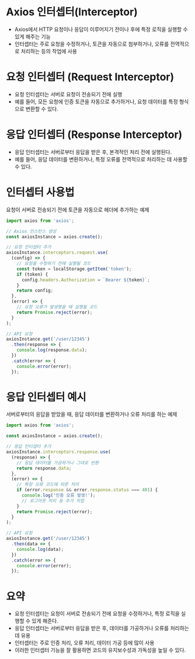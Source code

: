 # Axios 인터셉터(Interceptor)
* Axios에서 HTTP 요청이나 응답이 이루어지기 전이나 후에 특정 로직을 실행할 수 있게 해주는 기능
* 인터셉터는 주로 요청을 수정하거나, 토큰을 자동으로 첨부하거나, 오류를 전역적으로 처리하는 등의 작업에 사용

# 요청 인터셉터 (Request Interceptor)
* 요청 인터셉터는 서버로 요청이 전송되기 전에 실행
* 예를 들어, 모든 요청에 인증 토큰을 자동으로 추가하거나, 요청 데이터를 특정 형식으로 변환할 수 있다.

# 응답 인터셉터 (Response Interceptor)
* 응답 인터셉터는 서버로부터 응답을 받은 후, 본격적인 처리 전에 실행된다. 
* 예를 들어, 응답 데이터를 변환하거나, 특정 오류를 전역적으로 처리하는 데 사용할 수 있다.

# 인터셉터 사용법
요청이 서버로 전송되기 전에 토큰을 자동으로 헤더에 추가하는 예제

```javascript
import axios from 'axios';

// Axios 인스턴스 생성
const axiosInstance = axios.create();

// 요청 인터셉터 추가
axiosInstance.interceptors.request.use(
  (config) => {
    // 요청을 수정하기 전에 실행될 코드
    const token = localStorage.getItem('token');
    if (token) {
      config.headers.Authorization = `Bearer ${token}`;
    }
    return config;
  },
  (error) => {
    // 요청 오류가 발생했을 때 실행될 코드
    return Promise.reject(error);
  }
);

// API 요청
axiosInstance.get('/user/12345')
  .then(response => {
    console.log(response.data);
  })
  .catch(error => {
    console.error(error);
  });
```

# 응답 인터셉터 예시
서버로부터의 응답을 받았을 때, 응답 데이터를 변환하거나 오류 처리를 하는 예제

```javascript
import axios from 'axios';

const axiosInstance = axios.create();

// 응답 인터셉터 추가
axiosInstance.interceptors.response.use(
  (response) => {
    // 응답 데이터를 가공하거나 그대로 반환
    return response.data;
  },
  (error) => {
    // 특정 오류 코드에 따른 처리
    if (error.response && error.response.status === 401) {
      console.log('인증 오류 발생!');
      // 로그아웃 처리 등 추가 작업
    }
    return Promise.reject(error);
  }
);

// API 요청
axiosInstance.get('/user/12345')
  .then(data => {
    console.log(data);
  })
  .catch(error => {
    console.error(error);
  });
```

# 요약
* 요청 인터셉터는 요청이 서버로 전송되기 전에 요청을 수정하거나, 특정 로직을 실행할 수 있게 해준다.
* 응답 인터셉터는 서버로부터 응답을 받은 후, 데이터를 가공하거나 오류를 처리하는 데 유용
* 인터셉터는 주로 인증 처리, 오류 처리, 데이터 가공 등에 많이 사용
* 이러한 인터셉터 기능을 잘 활용하면 코드의 유지보수성과 가독성을 높일 수 있다.